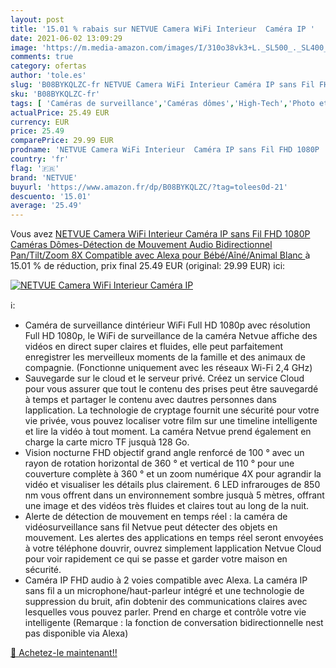 ```yaml
---
layout: post
title: '15.01 % rabais sur NETVUE Camera WiFi Interieur  Caméra IP '
date: 2021-06-02 13:09:29
image: 'https://m.media-amazon.com/images/I/310o38vk3+L._SL500_._SL400_.jpg'
comments: true
category: ofertas
author: 'tole.es'
slug: 'B08BYKQLZC-fr NETVUE Camera WiFi Interieur Caméra IP sans Fil FHD 1080P...'
sku: 'B08BYKQLZC-fr'
tags: [ 'Caméras de surveillance','Caméras dômes','High-Tech','Photo et caméscopes','netvue', ]
actualPrice: 25.49 EUR
currency: EUR
price: 25.49
comparePrice: 29.99 EUR
prodname: 'NETVUE Camera WiFi Interieur  Caméra IP sans Fil FHD 1080P  Caméras Dômes-Détection de Mouvement  Audio Bidirectionnel  Pan/Tilt/Zoom 8X  Compatible avec Alexa  pour Bébé/Aîné/Animal  Blanc '
country: 'fr'
flag: '🇫🇷'
brand: 'NETVUE'
buyurl: 'https://www.amazon.fr/dp/B08BYKQLZC/?tag=tolees0d-21'
descuento: '15.01'
average: '25.49'
---
```


Vous avez [NETVUE Camera WiFi Interieur  Caméra IP sans Fil FHD 1080P  Caméras Dômes-Détection de Mouvement  Audio Bidirectionnel  Pan/Tilt/Zoom 8X  Compatible avec Alexa  pour Bébé/Aîné/Animal  Blanc ](https://www.amazon.fr/dp/B08BYKQLZC/?tag=tolees0d-21)  à  15.01 % de réduction, prix final  25.49 EUR (original: 29.99 EUR) ici:

[![NETVUE Camera WiFi Interieur  Caméra IP ](https://m.media-amazon.com/images/I/310o38vk3+L._SL500_._SL400_.jpg)](https://www.amazon.fr/dp/B08BYKQLZC/?tag=tolees0d-21)

ℹ️:

- Caméra de surveillance dintérieur WiFi Full HD 1080p avec résolution Full HD 1080p, le WiFi de surveillance de la caméra Netvue affiche des vidéos en direct super claires et fluides, elle peut parfaitement enregistrer les merveilleux moments de la famille et des animaux de compagnie. (Fonctionne uniquement avec les réseaux Wi-Fi 2,4 GHz)
- Sauvegarde sur le cloud et le serveur privé. Créez un service Cloud pour vous assurer que tout le contenu des prises peut être sauvegardé à temps et partager le contenu avec dautres personnes dans lapplication. La technologie de cryptage fournit une sécurité pour votre vie privée, vous pouvez localiser votre film sur une timeline intelligente et lire la vidéo à tout moment. La caméra Netvue prend également en charge la carte micro TF jusquà 128 Go.
- Vision nocturne FHD objectif grand angle renforcé de 100 ° avec un rayon de rotation horizontal de 360 ° et vertical de 110 ° pour une couverture complète à 360 ° et un zoom numérique 4X pour agrandir la vidéo et visualiser les détails plus clairement. 6 LED infrarouges de 850 nm vous offrent dans un environnement sombre jusquà 5 mètres, offrant une image et des vidéos très fluides et claires tout au long de la nuit.
- Alerte de détection de mouvement en temps réel : la caméra de vidéosurveillance sans fil Netvue peut détecter des objets en mouvement. Les alertes des applications en temps réel seront envoyées à votre téléphone douvrir, ouvrez simplement lapplication Netvue Cloud pour voir rapidement ce qui se passe et garder votre maison en sécurité.
- Caméra IP FHD audio à 2 voies compatible avec Alexa. La caméra IP sans fil a un microphone/haut-parleur intégré et une technologie de suppression du bruit, afin dobtenir des communications claires avec lesquelles vous pouvez parler. Prend en charge et contrôle votre vie intelligente (Remarque : la fonction de conversation bidirectionnelle nest pas disponible via Alexa)

[🛒 Achetez-le maintenant!!](https://www.amazon.fr/dp/B08BYKQLZC/?tag=tolees0d-21)

